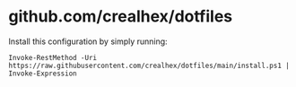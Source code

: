 # github.com/crealhex/dotfiles

Install this configuration by simply running:

    Invoke-RestMethod -Uri https://raw.githubusercontent.com/crealhex/dotfiles/main/install.ps1 | Invoke-Expression
